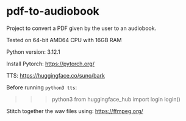 # pdf-to-audiobook

Project to convert a PDF given by the user to an audiobook.

Tested on 64-bit AMD64 CPU with 16GB RAM

Python version:
3.12.1

Install Pytorch:
https://pytorch.org/

TTS:
https://huggingface.co/suno/bark

Before running `python3 tts`:
>>> python3
>>> from huggingface_hub import login
>>> login()
<Enter hugging face token>

Stitch together the wav files using:
https://ffmpeg.org/
